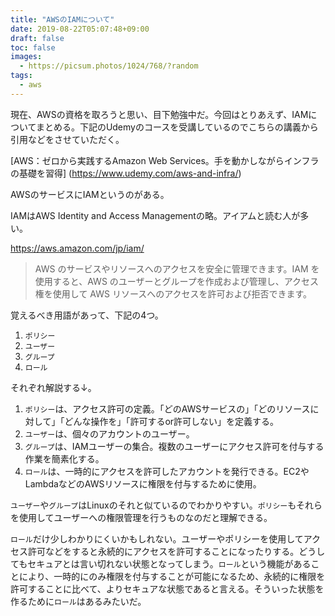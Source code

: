 ```yaml
---
title: "AWSのIAMについて"
date: 2019-08-22T05:07:48+09:00
draft: false
toc: false
images:
  - https://picsum.photos/1024/768/?random
tags: 
  - aws
---
```


現在、AWSの資格を取ろうと思い、目下勉強中だ。今回はとりあえず、IAMについてまとめる。下記のUdemyのコースを受講しているのでこちらの講義から引用などをさせていただく。

[AWS：ゼロから実践するAmazon Web Services。手を動かしながらインフラの基礎を習得]
(https://www.udemy.com/aws-and-infra/)

AWSのサービスにIAMというのがある。

IAMはAWS Identity and Access Managementの略。アイアムと読む人が多い。

https://aws.amazon.com/jp/iam/

> AWS のサービスやリソースへのアクセスを安全に管理できます。IAM を使用すると、AWS のユーザーとグループを作成および管理し、アクセス権を使用して AWS リソースへのアクセスを許可および拒否できます。

覚えるべき用語があって、下記の4つ。

1. `ポリシー`
1. `ユーザー`
1. `グループ`
1. `ロール`

それぞれ解説する↓。

1. `ポリシー`は、アクセス許可の定義。「どのAWSサービスの」「どのリソースに対して」「どんな操作を」「許可するor許可しない」を定義する。
2. `ユーザー`は、個々のアカウントのユーザー。
3. `グループ`は、IAMユーザーの集合。複数のユーザーにアクセス許可を付与する作業を簡素化する。
4. `ロール`は、一時的にアクセスを許可したアカウントを発行できる。EC2やLambdaなどのAWSリソースに権限を付与するために使用。

`ユーザー`や`グループ`はLinuxのそれと似ているのでわかりやすい。`ポリシー`もそれらを使用してユーザーへの権限管理を行うものなのだと理解できる。

`ロール`だけ少しわかりにくいかもしれない。ユーザーやポリシーを使用してアクセス許可などをすると永続的にアクセスを許可することになったりする。どうしてもセキュアとは言い切れない状態となってしまう。`ロール`という機能があることにより、一時的にのみ権限を付与することが可能になるため、永続的に権限を許可することに比べて、よりセキュアな状態であると言える。そういった状態を作るために`ロール`はあるみたいだ。
